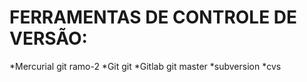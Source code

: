 # FERRAMENTAS DE CONTROLE DE VERSÃO:

*Mercurial
git ramo-2
*Git
git
*Gitlab
git master
*subversion
*cvs
